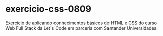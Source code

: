 # exercicio-css-0809
Exercício de aplicando conhecimentos básicos de HTML e CSS do curso Web Full Stack da Let´s Code em parceria com Santander Universidades.
